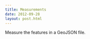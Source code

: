 ```yaml
---
title: Measurements
date: 2012-09-28
layout: post.html
---
```


Measure the features in a GeoJSON file.